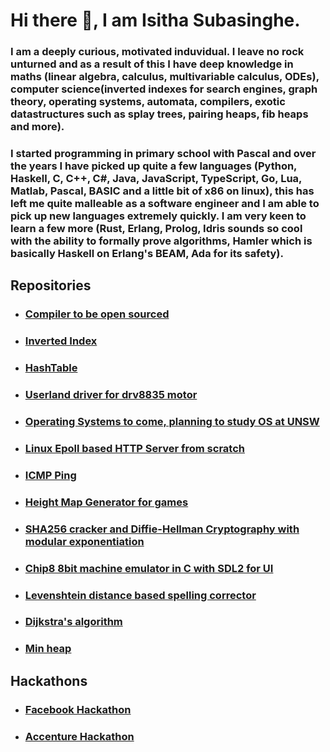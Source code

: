 Hi there 👋, I am Isitha Subasinghe. 
======
### I am a deeply curious, motivated induvidual. I leave no rock unturned and as a result of this I have deep knowledge in maths (**linear algebra**, **calculus**, **multivariable calculus, ODEs**), computer science(**inverted indexes for search engines**, **graph theory**, **operating systems**, **automata**, **compilers**, **exotic datastructures such as splay trees, pairing heaps, fib heaps and more**).


### I started programming in primary school with Pascal and over the years I have picked up quite a few languages (**Python**, **Haskell**, **C**, **C++**, **C#**, **Java**, **JavaScript**, **TypeScript**, **Go**, **Lua**, **Matlab**, **Pascal**, **BASIC** and a little bit of **x86** on linux), this has left me quite malleable as a software engineer and I am able to pick up new languages extremely quickly. I am very keen to learn a few more (Rust, Erlang, Prolog, Idris sounds so cool with the ability to formally prove algorithms, Hamler which is basically Haskell on Erlang's BEAM, Ada for its safety).

## Repositories
* ### [Compiler to be open sourced](https://github.com/isubasinghe/GoatCompiler)
* ### [Inverted Index](https://github.com/isubasinghe/qsearch)
* ### [HashTable](https://github.com/isubasinghe/htable)
* ### [Userland driver for drv8835 motor](https://github.com/isubasinghe/libdrv8835)
* ### [Operating Systems to come, planning to study OS at UNSW](https://www.handbook.unsw.edu.au/undergraduate/courses/2020/COMP9242)
* ### [Linux Epoll based HTTP Server from scratch](https://github.com/isubasinghe/http-server)
* ### [ICMP Ping](https://github.com/isubasinghe/ping)
* ### [Height Map Generator for games](https://github.com/isubasinghe/HeightMapGenerator)
* ### [SHA256 cracker and Diffie-Hellman Cryptography with modular exponentiation ](https://github.com/isubasinghe/comp30023-2019-project-2)
* ### [Chip8 8bit machine emulator in C with SDL2 for UI](https://github.com/isubasinghe/chip8)
* ### [Levenshtein distance based spelling corrector](https://github.com/isubasinghe/COMP20007-ass2/tree/master/assignment2)
* ### [Dijkstra's algorithm](https://github.com/isubasinghe/COMP10002-ass2/blob/master/ass2-soln.c)
* ### [Min heap](https://github.com/isubasinghe/heap)

## Hackathons
* ### [Facebook Hackathon](https://github.com/isubasinghe/fbhack-2019-frontend)
* ### [Accenture Hackathon](https://github.com/isubasinghe/bit-bankers)